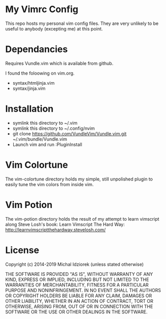 My Vimrc Config
===============

This repo hosts my personal vim config files.
They are very unlikely to be useful to anybody (excepting me) at this point.

Dependancies
============

Requires Vundle.vim which is available from github.

I found the foloowing on vim.org.

* syntax/htmljinja.vim
* syntax/jinja.vim

Installation
============

* symlink this directory to ~/.vim
* symlink this directory to ~/.config/nvim
* git clone https://github.com/VundleVim/Vundle.vim.git ~/.vim/bundle/Vundle.vim
* Launch vim and run :PluginInstall

Vim Colortune
=============

The vim-colortune directory holds my simple, still unpolished plugin to easily tune 
the vim colors from inside vim.

Vim Potion
==========

The vim-potion directory holds the result of my attempt to learn vimscript along 
Steve Losh's book: Learn Vimscript The Hard Way: http://learnvimscriptthehardway.stevelosh.com/

License
=======

Copyright (c) 2014-2019 Michal Idziorek (unless stated otherwise)

THE SOFTWARE IS PROVIDED "AS IS", WITHOUT WARRANTY OF ANY KIND, EXPRESS OR
IMPLIED, INCLUDING BUT NOT LIMITED TO THE WARRANTIES OF MERCHANTABILITY,
FITNESS FOR A PARTICULAR PURPOSE AND NONINFRINGEMENT. IN NO EVENT SHALL THE
AUTHORS OR COPYRIGHT HOLDERS BE LIABLE FOR ANY CLAIM, DAMAGES OR OTHER
LIABILITY, WHETHER IN AN ACTION OF CONTRACT, TORT OR OTHERWISE, ARISING FROM,
OUT OF OR IN CONNECTION WITH THE SOFTWARE OR THE USE OR OTHER DEALINGS IN THE
SOFTWARE.
